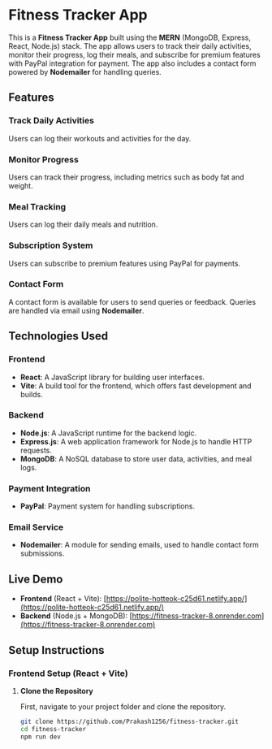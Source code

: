 # Fitness Tracker App

This is a **Fitness Tracker App** built using the **MERN** (MongoDB, Express, React, Node.js) stack. The app allows users to track their daily activities, monitor their progress, log their meals, and subscribe for premium features with PayPal integration for payment. The app also includes a contact form powered by **Nodemailer** for handling queries.

## Features

### **Track Daily Activities**
Users can log their workouts and activities for the day.

### **Monitor Progress**
Users can track their progress, including metrics such as body fat and weight.

### **Meal Tracking**
Users can log their daily meals and nutrition.

### **Subscription System**
Users can subscribe to premium features using PayPal for payments.

### **Contact Form**
A contact form is available for users to send queries or feedback. Queries are handled via email using **Nodemailer**.

## Technologies Used

### **Frontend**
- **React**: A JavaScript library for building user interfaces.
- **Vite**: A build tool for the frontend, which offers fast development and builds.

### **Backend**
- **Node.js**: A JavaScript runtime for the backend logic.
- **Express.js**: A web application framework for Node.js to handle HTTP requests.
- **MongoDB**: A NoSQL database to store user data, activities, and meal logs.

### **Payment Integration**
- **PayPal**: Payment system for handling subscriptions.

### **Email Service**
- **Nodemailer**: A module for sending emails, used to handle contact form submissions.

## Live Demo

- **Frontend** (React + Vite): [https://polite-hotteok-c25d61.netlify.app/](https://polite-hotteok-c25d61.netlify.app/)
- **Backend** (Node.js + MongoDB): [https://fitness-tracker-8.onrender.com](https://fitness-tracker-8.onrender.com)

## Setup Instructions

### **Frontend Setup (React + Vite)**

1. **Clone the Repository**

   First, navigate to your project folder and clone the repository.

   ```bash
   git clone https://github.com/Prakash1256/fitness-tracker.git
   cd fitness-tracker
   npm run dev 
